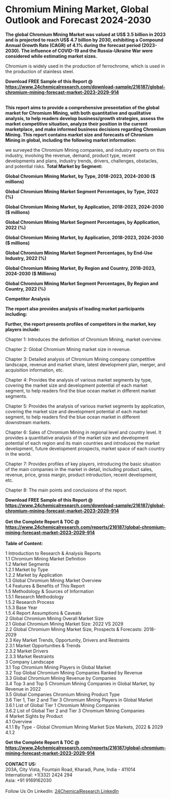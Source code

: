 <h1>Chromium Mining Market, Global Outlook and Forecast 2024-2030</h1><p><strong>The global Chromium Mining Market was valued at US$ 3.5 billion in 2023 and is projected to reach US$ 4.7 billion by 2030, exhibiting a Compound Annual Growth Rate (CAGR) of 4.1% during the forecast period (2023-2030). The influence of COVID-19 and the Russia-Ukraine War were considered while estimating market sizes.</strong></p><p>
</p><p>Chromium is widely used in the production of ferrochrome, which is used in the production of stainless steel.</p><div><b>Download FREE Sample of this Report @ 
            <a href="https://www.24chemicalresearch.com/download-sample/216187/global-chromium-mining-forecast-market-2023-2029-914">
            https://www.24chemicalresearch.com/download-sample/216187/global-chromium-mining-forecast-market-2023-2029-914</a></b></div><br><p>
<strong>This report aims to provide a comprehensive presentation of the global market for Chromium Mining, with both quantitative and qualitative analysis, to help readers develop business/growth strategies, assess the market competitive situation, analyze their position in the current marketplace, and make informed business decisions regarding Chromium Mining. This report contains market size and forecasts of Chromium Mining in global, including the following market information:</strong></p><p>
</p><p>
we surveyed the Chromium Mining companies, and industry experts on this industry, involving the revenue, demand, product type, recent developments and plans, industry trends, drivers, challenges, obstacles, and potential risks.
<strong>Total Market by Segment:</strong></p><p>
<strong>Global Chromium Mining Market, by Type, 2018-2023, 2024-2030 ($ millions)</strong></p><p>
<strong>Global Chromium Mining Market Segment Percentages, by Type, 2022 (%)</strong></p><p>
</p><p>
<strong>Global Chromium Mining Market, by Application, 2018-2023, 2024-2030 ($ millions)</strong></p><p>
<strong>Global Chromium Mining Market Segment Percentages, by Application, 2022 (%)</strong></p><p>
</p><p>

<strong>Global Chromium Mining Market, by Application, 2018-2023, 2024-2030 ($ millions)</strong></p><p>
<strong>Global Chromium Mining Market Segment Percentages, by End-Use Industry, 2022 (%)</strong></p><p>

</p><p>
</p><p>
</p><p>
<strong>Global Chromium Mining Market, By Region and Country, 2018-2023, 2024-2030 ($ Millions)</strong></p><p>
<strong>Global Chromium Mining Market Segment Percentages, By Region and Country, 2022 (%)</strong></p><p>
</p><p>
<strong>Competitor Analysis</strong></p><p>
<strong>The report also provides analysis of leading market participants including:</strong></p><p>
</p><p>
</p><p><strong>Further, the report presents profiles of competitors in the market, key players include:</strong></p><p>
</p><p>
Chapter 1: Introduces the definition of Chromium Mining, market overview.</p><p>
Chapter 2: Global Chromium Mining market size in revenue.</p><p>
Chapter 3: Detailed analysis of Chromium Mining company competitive landscape, revenue and market share, latest development plan, merger, and acquisition information, etc.</p><p>
Chapter 4: Provides the analysis of various market segments by type, covering the market size and development potential of each market segment, to help readers find the blue ocean market in different market segments.</p><p>
Chapter 5: Provides the analysis of various market segments by application, covering the market size and development potential of each market segment, to help readers find the blue ocean market in different downstream markets.</p><p>
Chapter 6: Sales of Chromium Mining in regional level and country level. It provides a quantitative analysis of the market size and development potential of each region and its main countries and introduces the market development, future development prospects, market space of each country in the world.</p><p>
Chapter 7: Provides profiles of key players, introducing the basic situation of the main companies in the market in detail, including product sales, revenue, price, gross margin, product introduction, recent development, etc.</p><p>
Chapter 8: The main points and conclusions of the report.</p><div><b>Download FREE Sample of this Report @ 
            <a href="https://www.24chemicalresearch.com/download-sample/216187/global-chromium-mining-forecast-market-2023-2029-914">
            https://www.24chemicalresearch.com/download-sample/216187/global-chromium-mining-forecast-market-2023-2029-914</a></b></div><br><div><b>Get the Complete Report & TOC @ 
            <a href="https://www.24chemicalresearch.com/reports/216187/global-chromium-mining-forecast-market-2023-2029-914">
            https://www.24chemicalresearch.com/reports/216187/global-chromium-mining-forecast-market-2023-2029-914</a></b></div><br>
            <b>Table of Content:</b><p>1 Introduction to Research & Analysis Reports<br />
    1.1 Chromium Mining Market Definition<br />
    1.2 Market Segments<br />
        1.2.1 Market by Type<br />
        1.2.2 Market by Application<br />
    1.3 Global Chromium Mining Market Overview<br />
    1.4 Features & Benefits of This Report<br />
    1.5 Methodology & Sources of Information<br />
        1.5.1 Research Methodology<br />
        1.5.2 Research Process<br />
        1.5.3 Base Year<br />
        1.5.4 Report Assumptions & Caveats<br />
2 Global Chromium Mining Overall Market Size<br />
    2.1 Global Chromium Mining Market Size: 2022 VS 2029<br />
    2.2 Global Chromium Mining Market Size, Prospects & Forecasts: 2018-2029<br />
    2.3 Key Market Trends, Opportunity, Drivers and Restraints<br />
        2.3.1 Market Opportunities & Trends<br />
        2.3.2 Market Drivers<br />
        2.3.3 Market Restraints<br />
3 Company Landscape<br />
    3.1 Top Chromium Mining Players in Global Market<br />
    3.2 Top Global Chromium Mining Companies Ranked by Revenue<br />
    3.3 Global Chromium Mining Revenue by Companies<br />
    3.4 Top 3 and Top 5 Chromium Mining Companies in Global Market, by Revenue in 2022<br />
    3.5 Global Companies Chromium Mining Product Type<br />
    3.6 Tier 1, Tier 2 and Tier 3 Chromium Mining Players in Global Market<br />
        3.6.1 List of Global Tier 1 Chromium Mining Companies<br />
        3.6.2 List of Global Tier 2 and Tier 3 Chromium Mining Companies<br />
4 Market Sights by Product<br />
    4.1 Overview<br />
        4.1.1 By Type - Global Chromium Mining Market Size Markets, 2022 & 2029<br />
        4.1.2 </p><div><b>Get the Complete Report & TOC @ 
            <a href="https://www.24chemicalresearch.com/reports/216187/global-chromium-mining-forecast-market-2023-2029-914">
            https://www.24chemicalresearch.com/reports/216187/global-chromium-mining-forecast-market-2023-2029-914</a></b></div><br><b>CONTACT US:</b><br>
            203A, City Vista, Fountain Road, Kharadi, Pune, India - 411014<br>
            International: +1(332) 2424 294<br>
            Asia: +91 9169162030 <br><br>
            Follow Us On LinkedIn: <a href="https://www.linkedin.com/company/24chemicalresearch/">24ChemicalResearch LinkedIn</a>